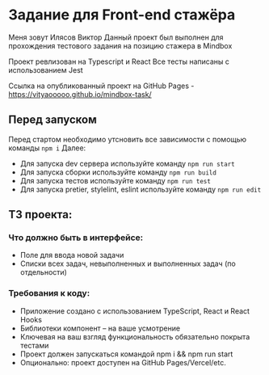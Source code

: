 # Задание для Front-end стажёра
Меня зовут Илясов Виктор
Данный проект был выполнен для прохождения тестового задания на позицию стажера в Mindbox

Проект ревлизован на Typescript и React
Все тесты написаны с использованием Jest

Ссылка на опубликованный проект на GitHub Pages - https://vityaooooo.github.io/mindbox-task/

## Перед запуском
Перед стартом необходимо утсновить все зависимости с помощью команды `npm i`
Далее:
- Для запуска dev сервера используйте команду `npm run start`
- Для запуска сборки используйте команду `npm run build`
- Для запуска тестов используйте команду `npm run test`
- Для запуска pretier, stylelint, eslint  используйте команду `npm run edit`

## ТЗ проекта:
### Что должно быть в интерфейсе:
- Поле для ввода новой задачи
- Списки всех задач, невыполненных и выполненных задач (по отдельности)

### Требования к коду:
- Приложение создано с использованием TypeScript, React и React Hooks
- Библиотеки компонент – на ваше усмотрение
- Ключевая на ваш взгляд функциональность обязательно покрыта тестами
- Проект должен запускаться командой npm i && npm run start
- Опционально: проект доступен на GitHub Pages/Vercel/etc.

